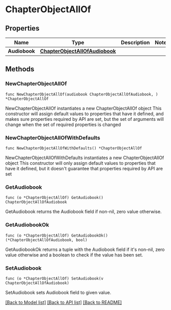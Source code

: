 # ChapterObjectAllOf

## Properties

Name | Type | Description | Notes
------------ | ------------- | ------------- | -------------
**Audiobook** | [**ChapterObjectAllOfAudiobook**](ChapterObjectAllOfAudiobook.md) |  | 

## Methods

### NewChapterObjectAllOf

`func NewChapterObjectAllOf(audiobook ChapterObjectAllOfAudiobook, ) *ChapterObjectAllOf`

NewChapterObjectAllOf instantiates a new ChapterObjectAllOf object
This constructor will assign default values to properties that have it defined,
and makes sure properties required by API are set, but the set of arguments
will change when the set of required properties is changed

### NewChapterObjectAllOfWithDefaults

`func NewChapterObjectAllOfWithDefaults() *ChapterObjectAllOf`

NewChapterObjectAllOfWithDefaults instantiates a new ChapterObjectAllOf object
This constructor will only assign default values to properties that have it defined,
but it doesn't guarantee that properties required by API are set

### GetAudiobook

`func (o *ChapterObjectAllOf) GetAudiobook() ChapterObjectAllOfAudiobook`

GetAudiobook returns the Audiobook field if non-nil, zero value otherwise.

### GetAudiobookOk

`func (o *ChapterObjectAllOf) GetAudiobookOk() (*ChapterObjectAllOfAudiobook, bool)`

GetAudiobookOk returns a tuple with the Audiobook field if it's non-nil, zero value otherwise
and a boolean to check if the value has been set.

### SetAudiobook

`func (o *ChapterObjectAllOf) SetAudiobook(v ChapterObjectAllOfAudiobook)`

SetAudiobook sets Audiobook field to given value.



[[Back to Model list]](../README.md#documentation-for-models) [[Back to API list]](../README.md#documentation-for-api-endpoints) [[Back to README]](../README.md)


